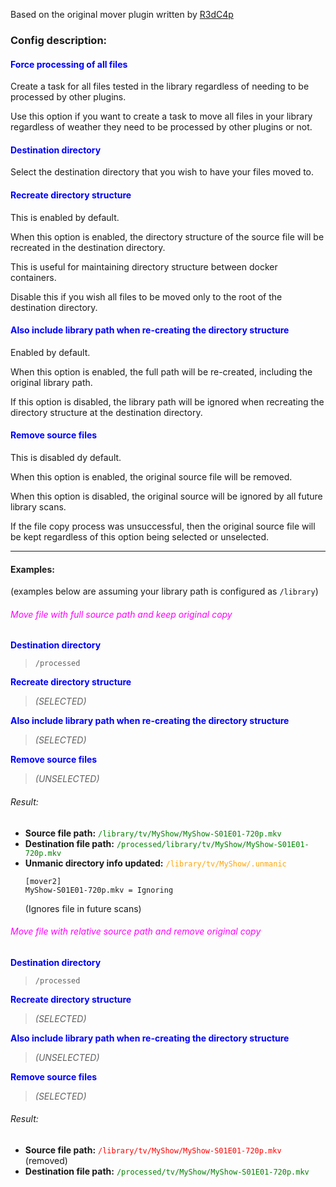 
Based on the original mover plugin written by [R3dC4p](https://github.com/R3dC4p)


### Config description:

#### <span style="color:blue">Force processing of all files</span>
Create a task for all files tested in the library regardless of needing to be processed by other plugins.

Use this option if you want to create a task to move all files in your library regardless of weather they need to be processed by other plugins or not.

#### <span style="color:blue">Destination directory</span>
Select the destination directory that you wish to have your files moved to.

#### <span style="color:blue">Recreate directory structure</span>
This is enabled by default.

When this option is enabled, the directory structure of the source file will be recreated in the destination directory.

This is useful for maintaining directory structure between docker containers.

Disable this if you wish all files to be moved only to the root of the destination directory.

#### <span style="color:blue">Also include library path when re-creating the directory structure</span>
Enabled by default.

When this option is enabled, the full path will be re-created, including the original library path.

If this option is disabled, the library path will be ignored when recreating the directory structure at the destination directory.

#### <span style="color:blue">Remove source files</span>
This is disabled dy default.

When this option is enabled, the original source file will be removed.

When this option is disabled, the original source will be ignored by all future library scans.

If the file copy process was unsuccessful, then the original source file will be kept regardless of this option being selected or unselected.

---

#### Examples:
(examples below are assuming your library path is configured as `/library`)

###### <span style="color:magenta">Move file with full source path and keep original copy</span>
**<span style="color:blue">Destination directory</span>**
> `/processed`

**<span style="color:blue">Recreate directory structure</span>**
> *(SELECTED)*

**<span style="color:blue">Also include library path when re-creating the directory structure</span>**
> *(SELECTED)*

**<span style="color:blue">Remove source files</span>**
> *(UNSELECTED)*

###### Result:
- **Source file path:** <span style="color:green">`/library/tv/MyShow/MyShow-S01E01-720p.mkv`</span>
- **Destination file path:** <span style="color:green">`/processed/library/tv/MyShow/MyShow-S01E01-720p.mkv`</span>
- **Unmanic directory info updated:** <span style="color:orange">`/library/tv/MyShow/.unmanic`</span>
    ```
    [mover2]
    MyShow-S01E01-720p.mkv = Ignoring
    ```
    (Ignores file in future scans)

###### <span style="color:magenta">Move file with relative source path and remove original copy</span>
**<span style="color:blue">Destination directory</span>**
> `/processed`

**<span style="color:blue">Recreate directory structure</span>**
> *(SELECTED)*

**<span style="color:blue">Also include library path when re-creating the directory structure</span>**
> *(UNSELECTED)*

**<span style="color:blue">Remove source files</span>**
> *(SELECTED)*

###### Result:
- **Source file path:** <span style="color:red">`/library/tv/MyShow/MyShow-S01E01-720p.mkv`</span> (removed)
- **Destination file path:** <span style="color:green">`/processed/tv/MyShow/MyShow-S01E01-720p.mkv`</span>
